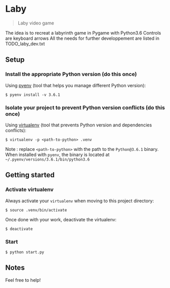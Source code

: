 # Laby

> Laby video game

The idea is to recreat a labyrinth game in Pygame with Python3.6
Controls are keyboard arrows
All the needs for further developpement are listed in TODO_laby_dev.txt

## Setup

### Install the appropriate Python version (do this once)

Using [pyenv](https://github.com/pyenv/pyenv) (tool that helps you manage different Python version):
```
$ pyenv install -v 3.6.1
```

### Isolate your project to prevent Python version conflicts (do this once)

Using [virtualenv](https://virtualenv.pypa.io/en/stable/) (tool that prevents Python version and dependencies conflicts):

```
$ virtualenv -p <path-to-python> .venv
```

Note : replace `<path-to-python>` with the path to the `Python@3.6.1` binary. When installed with `pyenv`, the binary is located at `~/.pyenv/versions/3.6.1/bin/python3.6`

## Getting started

### Activate virtualenv

Always activate your `virtualenv` when moving to this project directory:

```
$ source .venv/bin/activate
```

Once done with your work, deactivate the virtualenv:

```
$ deactivate
```

### Start

```
$ python start.py
```

## Notes

Feel free to help!